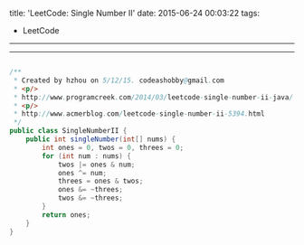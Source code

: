 title: 'LeetCode: Single Number II'
date: 2015-06-24 00:03:22
tags:
 - LeetCode
---
<hr/>    

```java

/**
 * Created by hzhou on 5/12/15. codeashobby@gmail.com
 * <p/>
 * http://www.programcreek.com/2014/03/leetcode-single-number-ii-java/
 * <p/>
 * http://www.acmerblog.com/leetcode-single-number-ii-5394.html
 */
public class SingleNumberII {
	public int singleNumber(int[] nums) {
		int ones = 0, twos = 0, threes = 0;
		for (int num : nums) {
			twos |= ones & num;
			ones ^= num;
			threes = ones & twos;
			ones &= ~threes;
			twos &= ~threes;
		}
		return ones;
	}
}
```
